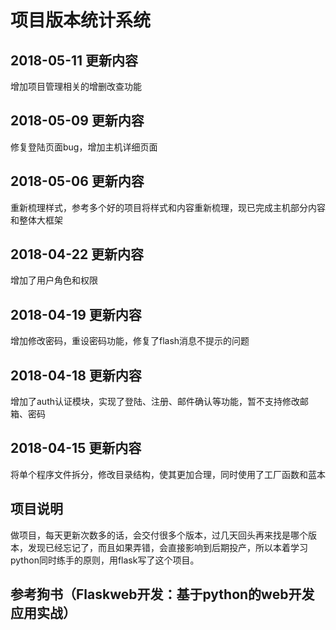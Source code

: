 # 项目版本统计系统

## 2018-05-11 更新内容
增加项目管理相关的增删改查功能

## 2018-05-09 更新内容
修复登陆页面bug，增加主机详细页面

## 2018-05-06 更新内容
重新梳理样式，参考多个好的项目将样式和内容重新梳理，现已完成主机部分内容和整体大框架

## 2018-04-22 更新内容
增加了用户角色和权限

## 2018-04-19 更新内容
增加修改密码，重设密码功能，修复了flash消息不提示的问题


## 2018-04-18 更新内容
增加了auth认证模块，实现了登陆、注册、邮件确认等功能，暂不支持修改邮箱、密码

## 2018-04-15 更新内容
将单个程序文件拆分，修改目录结构，使其更加合理，同时使用了工厂函数和蓝本

## 项目说明
做项目，每天更新次数多的话，会交付很多个版本，过几天回头再来找是哪个版本，发现已经忘记了，而且如果弄错，会直接影响到后期投产，所以本着学习
python同时练手的原则，用flask写了这个项目。

## 参考狗书（Flaskweb开发：基于python的web开发应用实战）
